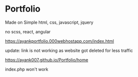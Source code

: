 # Portfolio

Made on Simple html, css, javascript, jquery

no scss, react, angular

https://ayankportfolio.000webhostapp.com/index.html

update: link is not working as website got deleted for less traffic

https://ayank007.github.io/Portfolio/home

index.php won't work
